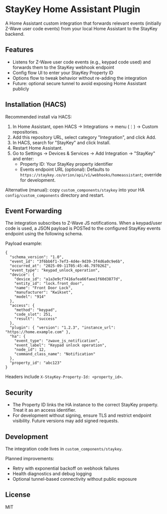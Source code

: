 # StayKey Home Assistant Plugin

A Home Assistant custom integration that forwards relevant events (initially Z-Wave user code events) from your local Home Assistant to the StayKey backend.

## Features

- Listens for Z-Wave user code events (e.g., keypad code used) and forwards them to the StayKey webhook endpoint
- Config flow UI to enter your StayKey Property ID
- Options flow to tweak behavior without re-adding the integration
- Future: optional secure tunnel to avoid exposing Home Assistant publicly

## Installation (HACS)

Recommended install via HACS:

1. In Home Assistant, open HACS → Integrations → menu (⋮) → Custom repositories.
2. Add this repository URL, select category "Integration", and click Add.
3. In HACS, search for "StayKey" and click Install.
4. Restart Home Assistant.
5. Go to Settings → Devices & Services → Add Integration → "StayKey" and enter:
   - Property ID: Your StayKey property identifier
   - Events endpoint URL (optional): Defaults to `https://staykey.co/orion/api/v1/webhooks/homeassistant`; override for development.

Alternative (manual): copy `custom_components/staykey` into your HA `config/custom_components` directory and restart.

## Event Forwarding

The integration subscribes to Z-Wave JS notifications. When a keypad/user code is used, a JSON payload is POSTed to the configured StayKey events endpoint using the following schema.

Payload example:

```
{
  "schema_version": "1.0",
  "event_id": "3f6bb6f1-7ef3-4d4e-9d39-3f4d6a0c9e6b",
  "occurred_at": "2025-09-11T05:45:46.797026Z",
  "event_type": "keypad_unlock_operation",
  "device": {
    "device_id": "a1a3e9cf7416afea66faee1f60d3877d",
    "entity_id": "lock.front_door",
    "name": "Front Door Lock",
    "manufacturer": "Kwikset",
    "model": "914"
  },
  "access": {
    "method": "keypad",
    "code_slot": 251,
    "result": "success"
  },
  "plugin": { "version": "1.2.3", "instance_url": "https://home.example.com" },
  "ha": {
    "event_type": "zwave_js_notification",
    "event_label": "Keypad unlock operation",
    "node_id": 12,
    "command_class_name": "Notification"
  },
  "property_id": "abc123"
}
```

Headers include `X-StayKey-Property-Id: <property_id>`.

## Security

- The Property ID links the HA instance to the correct StayKey property. Treat it as an access identifier.
- For development without signing, ensure TLS and restrict endpoint visibility. Future versions may add signed requests.

## Development

The integration code lives in `custom_components/staykey`.

Planned improvements:

- Retry with exponential backoff on webhook failures
- Health diagnostics and debug logging
- Optional tunnel-based connectivity without public exposure
 
## License
 
MIT
